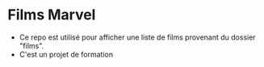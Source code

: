 # Films Marvel
- Ce repo est utilisé pour afficher une liste de films provenant du dossier "films".
- C'est un projet de formation